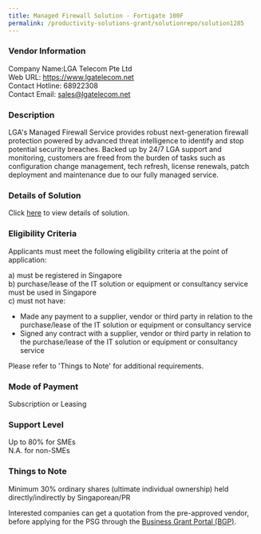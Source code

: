 ```yaml
---
title: Managed Firewall Solution - Fortigate 100F
permalink: /productivity-solutions-grant/solutionrepo/solution1285
---
```


### Vendor Information
Company Name:LGA Telecom Pte Ltd <br>Web URL: https://www.lgatelecom.net <br>Contact Hotline: 68922308 <br>Contact Email: sales@lgatelecom.net <br>

### Description

LGA's Managed Firewall Service provides robust next-generation firewall protection powered by advanced threat intelligence to identify and stop potential security breaches. Backed up by 24/7 LGA support and monitoring, customers are freed from the burden of tasks such as configuration change management, tech refresh, license renewals, patch deployment and maintenance due to our fully managed service.

### Details of Solution

Click <a href='https://www.gobusiness.gov.sg/images/psg/DesensitisedLGA_managedfirewall_CRwef27May2021_Part_4.pdf' target='_blank'>here</a> to view details of solution.

### Eligibility Criteria

Applicants must meet the following eligibility criteria at the point of application:

a) must be registered in Singapore <br>
b) purchase/lease of the IT solution or equipment or consultancy service must be used in Singapore <br>
c) must not have:
- Made any payment to a supplier, vendor or third party in relation to the purchase/lease of the IT solution or equipment or consultancy service
- Signed any contract with a supplier, vendor or third party in relation to the purchase/lease of the IT solution or equipment or consultancy service

Please refer to 'Things to Note' for additional requirements.

### Mode of Payment
Subscription or Leasing

### Support Level
Up to 80% for SMEs <br>
N.A. for non-SMEs

### Things to Note
Minimum 30% ordinary shares (ultimate individual ownership) held directly/indirectly by Singaporean/PR

Interested companies can get a quotation from the pre-approved vendor, before applying for the PSG through the <a target='_blank' href='https://www.businessgrants.gov.sg/'>Business Grant Portal (BGP)</a>.
